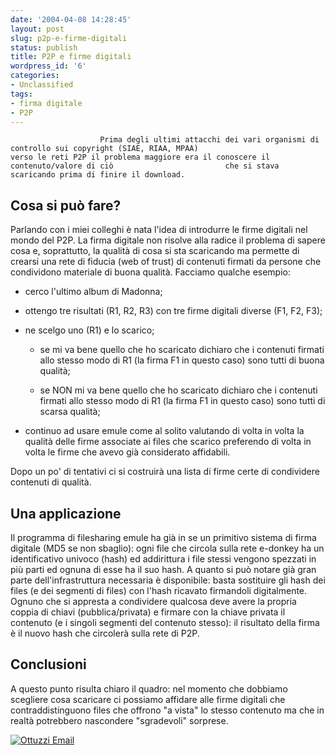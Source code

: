 ```yaml
---
date: '2004-04-08 14:28:45'
layout: post
slug: p2p-e-firme-digitali
status: publish
title: P2P e firme digitali
wordpress_id: '6'
categories:
- Unclassified
tags:
- firma digitale
- P2P
---
```


                        Prima degli ultimi attacchi dei vari organismi di controllo sui copyright (SIAE, RIAA, MPAA)                         verso le reti P2P il problema maggiore era il conoscere il contenuto/valore di ciò                         che si stava scaricando prima di finire il download.


## Cosa si può fare?


Parlando con i miei colleghi è nata l'idea di introdurre le firme digitali                         nel mondo del P2P. La firma digitale non risolve alla radice il problema di sapere                         cosa e, soprattutto, la qualità di cosa si sta scaricando ma permette di                         crearsi una rete di fiducia (web of trust) di contenuti firmati da persone                         che condividono materiale di buona qualità.
Facciamo qualche esempio:




  * cerco l'ultimo album di Madonna;


  * ottengo tre risultati (R1, R2, R3) con tre firme digitali diverse (F1, F2, F3);


  * ne scelgo uno (R1) e lo scarico;


    * se mi va bene quello che ho scaricato dichiaro che i contenuti firmati allo stesso modo di R1 (la firma F1 in questo caso) sono tutti di buona qualità;


    * se NON mi va bene quello che ho scaricato dichiaro che i contenuti firmati allo stesso modo di R1 (la firma F1 in questo caso) sono tutti di scarsa qualità;





  * continuo ad usare emule come al solito valutando di volta in volta la qualità                         delle firme associate ai files che scarico preferendo di volta in volta le firme che avevo già                         considerato affidabili.


Dopo un po' di tentativi ci si costruirà una lista di firme certe di condividere contenuti di qualità.


## Una applicazione


Il programma di filesharing emule ha già in se un primitivo sistema di firma digitale (MD5 se non sbaglio): ogni file che circola sulla rete e-donkey ha un identificativo univoco (hash) ed addirittura i file stessi vengono spezzati in più parti ed ognuna di esse ha il suo hash.
A quanto si può notare già gran parte dell'infrastruttura necessaria è                         disponibile: basta sostituire gli hash dei files (e dei segmenti di files) con l'hash ricavato                         firmandoli digitalmente. Ognuno che si appresta a condividere qualcosa deve avere la propria                         coppia di chiavi (pubblica/privata) e firmare con la chiave privata il contenuto (e i singoli segmenti                         del contenuto stesso): il risultato della firma è il nuovo hash che circolerà sulla rete                         di P2P.


## Conclusioni


A questo punto risulta chiaro il quadro: nel momento che dobbiamo scegliere cosa scaricare                         ci possiamo affidare alle firme digitali che contraddistinguono files che offrono "a vista"                         lo stesso contenuto ma che in realtà potrebbero nascondere "sgradevoli" sorprese.

[![Ottuzzi Email](http://localhost/wordpress/wp-content/uploads/2008/02/ottuzziemail.png)](mailto:ottuzzi@gmail.com)
